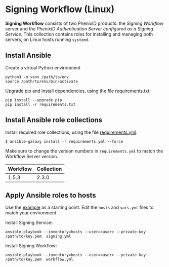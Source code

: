 # Signing Workflow (Linux)

**Signing Workflow** consists of two PhenixID products: the *Signing Workflow* server and the *PhenixID Authentication Server configured as a Signing Service*.
This collection contains roles for installing and managing both servers, on Linux hosts running `systemd`.

## Install Ansible 

Create a virtual Python environment

```
python3 -m venv /path/to/env 
source /path/to/env/bin/activate
```

Upgrade pip and install dependencies, using the file [requirements.txt](/examples/digo/requirements.txt):

```
pip install --upgrade pip
pip install -r requirements.txt
```

## Install Ansible role collections

Install required role collections, using the file [requirements.yml](/examples/digo/requirements.yml):

```
$ ansible-galaxy install -r requirements.yml --force
```

Make sure to change the version numbers in `requirements.yml` to match the Workflow Server version.

 | Workflow | Collection |
 |----------|------------|
 | 1.5.3    | 2.3.0      |

## Apply Ansible roles to hosts

Use the [example](/examples/digo) as a starting point. Edit the `hosts` and `vars.yml` files to match your environment

Install Signing Service:

```
ansible-playbook --inventory=hosts --user=<user> --private-key /path/to/key.pem  signing.yml
```

Install Signing Workflow:

```
ansible-playbook --inventory=hosts --user=<user> --private-key /path/to/key.pem  workflow.yml
```